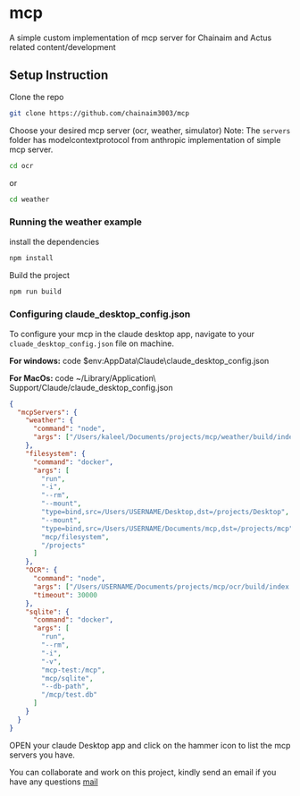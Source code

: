 # mcp
A simple custom implementation of mcp server for Chainaim and Actus related content/development


## Setup Instruction
Clone the repo
```bash
git clone https://github.com/chainaim3003/mcp
```

Choose your desired mcp server (ocr, weather, simulator) 
Note: The `servers` folder has modelcontextprotocol from anthropic implementation of simple mcp server.

```bash
cd ocr
```
or 
```bash
cd weather
```

### Running the weather example

install the dependencies
```bash
npm install
```

Build the project
```bash
npm run build
```


### Configuring claude_desktop_config.json
To configure your mcp in the claude desktop app, navigate to your `cluade_desktop_config.json` file on machine.

**For windows:**  code $env:AppData\Claude\claude_desktop_config.json

**For MacOs:** code ~/Library/Application\ Support/Claude/claude_desktop_config.json

```json
{
  "mcpServers": {
    "weather": {
      "command": "node",
      "args": ["/Users/kaleel/Documents/projects/mcp/weather/build/index.js"]
    },
    "filesystem": {
      "command": "docker",
      "args": [
        "run",
        "-i",
        "--rm",
        "--mount",
        "type=bind,src=/Users/USERNAME/Desktop,dst=/projects/Desktop",
        "--mount",
        "type=bind,src=/Users/USERNAME/Documents/mcp,dst=/projects/mcp",
        "mcp/filesystem",
        "/projects"
      ]
    },
    "OCR": {
      "command": "node",
      "args": ["/Users/USERNAME/Documents/projects/mcp/ocr/build/index.js"],
      "timeout": 30000
    },
    "sqlite": {
      "command": "docker",
      "args": [
        "run",
        "--rm",
        "-i",
        "-v",
        "mcp-test:/mcp",
        "mcp/sqlite",
        "--db-path",
        "/mcp/test.db"
      ]
    }
  }
}
```


OPEN your claude Desktop app and click on the hammer icon to list the mcp servers you have. 

You can collaborate and work on this project, kindly send an email if you have any questions [mail](mail:pixelhubster@gmail.com)
